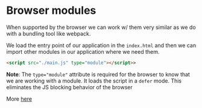 # Browser modules

When supported by the browser we can work w/ them very similar as we do with a bundling tool like webpack.

We load the entry point of our application in the `index.html` and then we can import other modules in our application where we need them.

```html
<script src="./main.js" type="module"></script>>
```

**Note**: The `type="module"` attribute is required for the browser to know that we are working with a module. It loads the script in a `defer` mode. This eliminates the JS blocking behavior of the browser

More [here](https://bitsofco.de/async-vs-defer/)